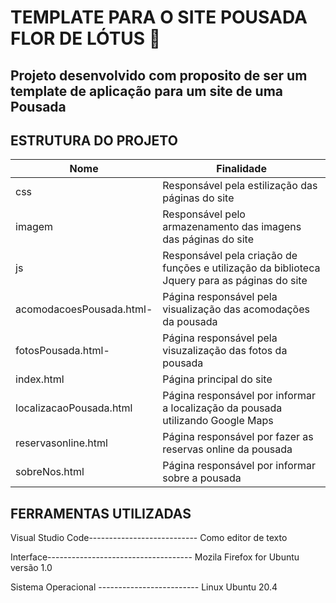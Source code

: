 # TEMPLATE PARA O SITE POUSADA FLOR DE LÓTUS 🌷

## Projeto desenvolvido com proposito de ser um template de aplicação para um site de uma Pousada



## ESTRUTURA DO PROJETO 

| Nome                         	| Finalidade       	                                                                                        | 
|------------------------------	|---------------------------------------------------------------------------------------------------------- |
| css                            | Responsável pela estilização das páginas do site                                                          |
| imagem                         | Responsável pelo armazenamento das imagens das páginas do site                                            |
| js                             | Responsável pela criação de funções e utilização da biblioteca Jquery para as páginas do site             |
| acomodacoesPousada.html-       | Página responsável pela visualização das acomodações da pousada                                           |
| fotosPousada.html-             | Página responsável pela visuzalização das fotos da pousada                                                |
| index.html                     | Página principal do site                                                                                  |
| localizacaoPousada.html        | Página responsável por informar a localização da pousada utilizando Google Maps                           |
| reservasonline.html            | Página responsável por fazer as reservas online da pousada                                                |
| sobreNos.html                  | Página responsável por informar sobre a pousada                                                            |


## FERRAMENTAS UTILIZADAS

Visual Studio Code--------------------------- Como editor de texto

Interface------------------------------------ Mozila Firefox for Ubuntu versão 1.0

Sistema Operacional ------------------------- Linux Ubuntu 20.4

